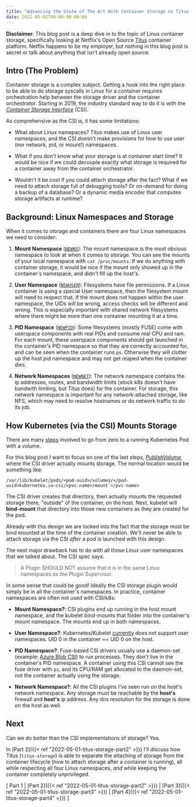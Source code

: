 ```yaml
---
title: "Advancing the State of The Art With Container Storage on Titus, Part 1"
date: 2022-05-01T00:00:00-00:00
---
```


**Disclaimer**: This blog post is a deep dive in to the topic of Linux container storage, specifically looking at Netflix's Open Source [Titus](https://github.com/Netflix/titus-executor) container platform.
Netflix happens to be my employer, but nothing in this blog post is secret or talk about anything that isn't already open source.

## Intro (The Problem)

Container storage is a complex subject.
Getting a hook into the right place to be able to do storage syscalls in Linux for a container requires orchestration help between the storage driver and the container
orchestrator.
Starting in 2019, the industry standard way to do it is with the [_Container Storage Interface_](https://github.com/container-storage-interface/spec/blob/master/spec.md) (CSI).

As comprehensive as the CSI is, it has some limitations:

- What about Linux namepaces? Titus makes use of Linux user namespaces, and the CSI doesn't make provisions for how to use user (nor network, pid, or mount!) namespaces.

- What if you don't know what your storage is at container start time?
  It would be nice if we could decouple exactly what storage is required for a container away from the container orchestrator.

- Wouldn't it be cool if you could attach storage after the fact?
  What if we need to attach storage full of debugging tools?
  Or on-demand for doing a backup of a database?
  Or a dynamic media encoder that computes storage artifacts at runtime?

## Background: Linux Namespaces and Storage

When it comes to storage and containers there are four Linux namespaces we need to consider:

1. **Mount Namespace**
   ([`NEWNS`](https://man7.org/linux/man-pages/man7/mount_namespaces.7.html)):
   The mount namespace is the most obvious namespace to look at when it comes to storage.
   You can see the mounts of your local namespace with `cat /proc/mounts`.
   If we do anything with container storage, it would be nice if the mount only showed up in the container's namespace, and didn't fill up the host's.

1. **User Namespace**
   ([`NEWUSER`](https://man7.org/linux/man-pages/man7/user_namespaces.7.html)):
   Filesystems have file permissions.
   If a Linux container is using a special User namespace, then the filesystem mount will need to respect that.
   If the mount does not happen within the user namespace, the UIDs will be wrong, access checks will be different and wrong.
   This is especially important with shared network filesystems where there might be more than one container mounting it at a time.

1. **PID Namespace**
   ([`NEWPID`](https://man7.org/linux/man-pages/man7/pid_namespaces.7.html)):
   Some filesystems (mostly FUSE) come with userspace components with real PIDs and consume real CPU and ram.
   For each mount, these userspace components should get launched in the container's PID namespace so that they are correctly accounted for, and can be seen when the container runs `ps`.
   Otherwise they will clutter up the host pid namespace and may not get reaped when the container dies.

1. **Network Namespaces**
   ([`NEWNET`](https://man7.org/linux/man-pages/man7/network_namespaces.7.html)):
   The network namespace contains the ip addresses, routes, and bandwidth limits (stock k8s doesn't have bandwith limiting, but Titus does) for the container.
   For storage, this network namespace is important for any network-attached storage, like NFS, which may need to resolve hostnames or do network traffic to do its job.

## How Kubernetes (via the CSI) Mounts Storage

There are many [steps](https://medium.com/velotio-perspectives/kubernetes-csi-in-action-explained-with-features-and-use-cases-4f966b910774) involved to go from zero to a running Kubernetes Pod with a volume.

For this blog post I want to focus on one of the last steps,
[_PublishVolume_](https://github.com/container-storage-interface/spec/blob/master/spec.md#nodepublishvolume), where the CSI driver actually mounts storage. The normal location would be
something like:

```
/var/lib/kubelet/pods/<pod-uuid>/volumes/</pod-uuid>kubernetes.io~csi/<pvc-name>/mount`</pvc-name>
```

The CSI driver creates that directory, then actually mounts the requested storage there, "outside" of the container, on the host.
Next, kubelet will **bind-mount** that directory into those new containers as they are created for the pod.

Already with this design we are locked into the fact that the storage must be bind mounted at the time of the container creation.
We'll never be able to attach storage via the CSI _after_ a pod is launched with this design.

The next major drawback has to do with all those Linux user namespaces that we talked about.
The CSI spec says:

> A Plugin SHOULD NOT assume that it is in the same Linux namespaces as the Plugin Supervisor.

In some sense that could be good!
Ideally the CSI storage plugin would simply be in all the container's namespaces.
In practice, container namespaces are often not used with CSI/k8s:

- **Mount Namespace?**:
  CSI plugins end up running in the host mount namespace, and the kubelet bind-mounts that folder into the container's mount namespace.
  The mounts end up in both namespaces.

- **User Namespace?**:
  Kubernetes/Kubelet [currently](https://github.com/kubernetes/enhancements/pull/2101) does not support user namespaces.
  UID 0 in the container == UID 0 on the host.

- **PID Namespace?**:
  Fuse-based CSI drivers usually use a daemon-set (example: [Azure Blob CSI](https://github.com/kubernetes-sigs/blob-csi-driver)) to run processes.
  They don't live in the container's PID namespace.
  A container using this CSI cannot see the fuse driver with `ps`, and its CPU/RAM get allocated to the daemon-set, not the container actually using the storage.

- **Network Namespace?**:
  All the CSI plugins I've seen run on the host's network namespace.
  Any storage must be reachable by the **host's** firewall and **host's** ip address.
  Any dns resolution for the storage is done on the host as well.

## Next

Can we do better than the CSI implementations of storage?
Yes.

In [Part 2]({{< ref "2022-05-01-titus-storage-part2" >}}) I'll discuss how Titus (`titus-storage`) is able to separate the attaching of storage from the container lifecycle (how to attach storage after a container is running), all while respecting all four Linux namespaces, _and_ while keeping the container completely unprivileged.

[ Part 1 | [Part 2]({{< ref "2022-05-01-titus-storage-part2" >}}) | [Part 3]({{< ref "2022-05-01-titus-storage-part3" >}}) | [Part 4]({{< ref "2022-05-01-titus-storage-part4" >}}) ]

